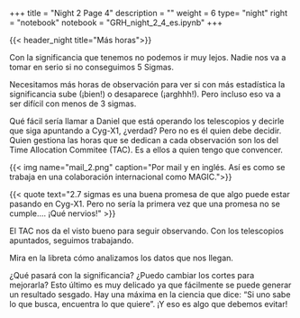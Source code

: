 +++
title = "Night 2 Page 4"
description = ""
weight = 6
type= "night"
right = "notebook"
notebook = "GRH_night_2_4_es.ipynb"
+++

{{< header_night title="Más horas">}}

Con la significancia que tenemos no podemos ir muy lejos. Nadie nos va a tomar en serio si no conseguimos 5 Sigmas.

Necesitamos más horas de observación para ver si con más estadística la significancia sube (¡bien!) o desaparece (¡arghhh!). Pero incluso eso va a ser difícil con menos de 3 sigmas.

Qué fácil sería llamar a Daniel que está operando los telescopios y decirle que siga apuntando a Cyg-X1, ¿verdad? Pero no es él quien debe decidir. Quien gestiona las horas que se dedican a cada observación son los del Time Allocation Commitee (TAC). Es a ellos a quien tengo que convencer.

{{< img name="mail_2.png" caption="Por mail y en inglés. Así es como se trabaja en una colaboración internacional como MAGIC.">}}

{{< quote
    text="2.7 sigmas es una buena promesa de que algo puede estar pasando en Cyg-X1. Pero no sería la primera vez que una promesa no se cumple.... ¡Qué nervios!" >}}

El TAC nos da el visto bueno para seguir observando. Con los telescopios apuntados, seguimos trabajando.

Mira en la libreta cómo analizamos los datos que nos llegan.

¿Qué pasará con la significancia? ¿Puedo cambiar los cortes para mejorarla? Esto último es muy delicado ya que fácilmente se puede generar un resultado sesgado. Hay una máxima en la ciencia que dice: “Si uno sabe lo que busca, encuentra lo que quiere”. ¡Y eso es algo que debemos evitar!
